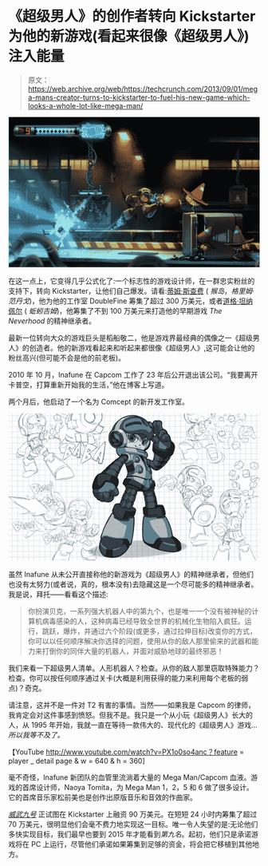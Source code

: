 # 《超级男人》的创作者转向 Kickstarter 为他的新游戏(看起来很像《超级男人》)注入能量

> 原文：<https://web.archive.org/web/https://techcrunch.com/2013/09/01/mega-mans-creator-turns-to-kickstarter-to-fuel-his-new-game-which-looks-a-whole-lot-like-mega-man/>

![mighty](img/358d78c11baac18259a86716a6169a85.png)

在这一点上，它变得几乎公式化了:一个标志性的游戏设计师，在一群忠实粉丝的支持下，转向 Kickstarter，让他们自己爆发。请看:[蒂姆·斯查费](https://web.archive.org/web/20230327204957/https://techcrunch.com/2012/02/09/new-kickstarter-record-set-as-double-fine-game-hits-400k-in-8-hours-900k-in-16/) ( *猴岛*，*格里姆·范丹戈*)，他为他的工作室 DoubleFine 筹集了超过 300 万美元，或者[道格·坦纳佩尔](https://web.archive.org/web/20230327204957/https://techcrunch.com/2013/05/28/nostalgia-activate-earthworm-jims-creator-turns-to-kickstarter-for-his-gaming-comeback/) ( *蚯蚓吉姆*)，他筹集了不到 100 万美元来打造他的早期游戏 *The Neverhood* 的精神继承者。

最新一位转向大众的游戏巨头是稻船敬二，他是游戏界最经典的偶像之一《超级男人》的创造者。他的新游戏看起来和听起来都很像《超级男人》,这可能会让他的粉丝高兴(但可能不会是他的前老板)。

2010 年 10 月，Inafune 在 Capcom 工作了 23 年后公开退出该公司。“我要离开卡普空，打算重新开始我的生活，”他在博客上写道。

两个月后，他启动了一个名为 Comcept 的新开发工作室。

![might 3](img/d4d76c23e71353dc5a17128a217ea28a.png)

虽然 Inafune 从未公开直接称他的新游戏为《超级男人》的精神继承者，但他们也没有太努力(或者说，真的，根本没有)去隐藏这是一个尽可能多的精神继承者。我是说，拜托——看看这个描述:

> 你扮演贝克，一系列强大机器人中的第九个，也是唯一一个没有被神秘的计算机病毒感染的人，这种病毒已经导致全世界的机械化生物陷入疯狂。运行，跳跃，爆炸，并通过六个阶段(或更多，通过拉伸目标)改变你的方式，你可以以任何顺序解决你选择的问题，使用从你的敌人那里偷来的武器和能力来打倒你的同伴大量的机器人，并面对威胁地球的最终邪恶！

我们来看一下超级男人清单。人形机器人？检查。从你的敌人那里窃取特殊能力？检查。你可以按任何顺序通过关卡(大概是利用获得的能力来利用每个老板的弱点)？奇克。

请注意，这并不是一件对 T2 有害的事情。当然——如果我是 Capcom 的律师，我肯定会对这件事感到愤怒。但我不是。我只是一个从小玩《超级男人》长大的人，从 1995 年开始，我就一直在等待一款伟大的、现代化的《超级男人》游戏… *所以我等不及了。*

【YouTube http://www.youtube.com/watch?v=PX1o0so4anc？feature = player _ detail page & w = 640 & h = 360]

毫不奇怪，Inafune 新团队的血管里流淌着大量的 Mega Man/Capcom 血液。游戏的首席设计师，Naoya Tomita，为 Mega Man 1，2，5 和 6 做了很多设计。它的首席音乐家松前美也是创作出原版音乐和音效的作曲家。

*[威武九号](https://web.archive.org/web/20230327204957/http://www.kickstarter.com/projects/mightyno9/mighty-no-9)* 正试图在 Kickstarter 上融资 90 万美元。在短短 24 小时内筹集了超过 70 万美元，很明显他们会毫不费力地实现这一目标。唯一令人失望的是:无论他们多快实现目标，我们最早也要到 2015 年才能看到*第九名*。起初，他们只是承诺游戏将在 PC 上运行，尽管他们承诺如果筹集到足够的资金，将会把它移植到其他地方。